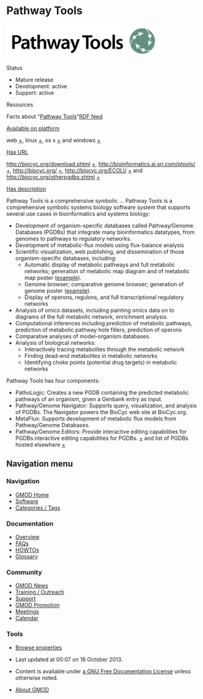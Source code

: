 



<span id="top"></span>




# <span dir="auto">Pathway Tools</span>









  

  


<a href="File:PathwayTools.png" class="image"><img
src="https://raw.githubusercontent.com/GMOD/gmod.github.io/main/mediawiki/images/1/1b/PathwayTools.png" width="400" height="88"
alt="Pathway Tools logo" /></a>



Status



- Mature release
- Development: active
- Support: active



Resources







<span class="smwfactboxhead">Facts about
"<span class="swmfactboxheadbrowse">[Pathway
Tools](Special%3ABrowse/Pathway-20Tools "Special%3ABrowse/Pathway-20Tools")</span>"</span><span class="smwrdflink"><span class="rdflink">[RDF
feed](http://gmod.org/wiki/Special:ExportRDF/Pathway_Tools "Special:ExportRDF/Pathway Tools")</span></span>

[Available on platform](Property%3AAvailable_on_platform "Property:Available on platform")



web
<span class="smwsearch">[+](Special%3ASearchByProperty/Available-20on-20platform/web "Special%3ASearchByProperty/Available-20on-20platform/web")</span>,
linux
<span class="smwsearch">[+](Special%3ASearchByProperty/Available-20on-20platform/linux "Special%3ASearchByProperty/Available-20on-20platform/linux")</span>,
os x
<span class="smwsearch">[+](Special%3ASearchByProperty/Available-20on-20platform/os-20x "Special%3ASearchByProperty/Available-20on-20platform/os-20x")</span>
and windows
<span class="smwsearch">[+](Special%3ASearchByProperty/Available-20on-20platform/windows "Special%3ASearchByProperty/Available-20on-20platform/windows")</span>

[Has URL](Property%3AHas_URL "Property:Has URL")

<a href="http://biocyc.org/download.shtml" class="external free"
rel="nofollow">http://biocyc.org/download.shtml</a>
<span class="smwsearch">[+](Special%3ASearchByProperty/Has-20URL/http%3A-2F-2Fbiocyc.org-2Fdownload.shtml "Special%3ASearchByProperty/Has-20URL/http%3A-2F-2Fbiocyc.org-2Fdownload.shtml")</span>,
<a href="http://bioinformatics.ai.sri.com/ptools/" class="external free"
rel="nofollow">http://bioinformatics.ai.sri.com/ptools/</a>
<span class="smwsearch">[+](Special%3ASearchByProperty/Has-20URL/http%3A-2F-2Fbioinformatics.ai.sri.com-2Fptools-2F "Special%3ASearchByProperty/Has-20URL/http%3A-2F-2Fbioinformatics.ai.sri.com-2Fptools-2F")</span>,
<a href="http://biocyc.org/" class="external free"
rel="nofollow">http://biocyc.org/</a>
<span class="smwsearch">[+](Special%3ASearchByProperty/Has-20URL/http%3A-2F-2Fbiocyc.org-2F "Special%3ASearchByProperty/Has-20URL/http%3A-2F-2Fbiocyc.org-2F")</span>,
<a href="http://biocyc.org/ECOLI/" class="external free"
rel="nofollow">http://biocyc.org/ECOLI/</a>
<span class="smwsearch">[+](Special%3ASearchByProperty/Has-20URL/http%3A-2F-2Fbiocyc.org-2FECOLI-2F "Special%3ASearchByProperty/Has-20URL/http%3A-2F-2Fbiocyc.org-2FECOLI-2F")</span>
and <a href="http://biocyc.org/otherpgdbs.shtml" class="external free"
rel="nofollow">http://biocyc.org/otherpgdbs.shtml</a>
<span class="smwsearch">[+](Special%3ASearchByProperty/Has-20URL/http%3A-2F-2Fbiocyc.org-2Fotherpgdbs.shtml "Special%3ASearchByProperty/Has-20URL/http%3A-2F-2Fbiocyc.org-2Fotherpgdbs.shtml")</span>

[Has description](Property%3AHas_description "Property:Has description")

Pathway Tools is a comprehensive symbolic <span class="smw-highlighter"
data-type="2" state="persistent"
data-title="Information"><span class="smwtext"> …
</span><span class="smwttcontent">Pathway Tools is a comprehensive
symbolic systems biology software system that supports several use cases
in bioinformatics and systems biology: </span></span>

- Development of organism-specific databases called Pathway/Genome
  Databases (PGDBs) that integrate many bioinformatics datatypes, from
  genomes to pathways to regulatory networks.
- Development of metabolic-flux models using flux-balance analysis
- Scientific visualization, web publishing, and dissemination of those
  organism-specific databases, including:
  - Automatic display of metabolic pathways and full metabolic networks;
    generation of metabolic map diagram and of metabolic map poster
    (<a href="http://bioinformatics.ai.sri.com/posters/ecoli-metab.pdf"
    class="external text" rel="nofollow">example</a>).
  - Genome browser; comparative genome browser; generation of genome
    poster
    (<a href="http://bioinformatics.ai.sri.com/posters/ecoli-genome.pdf"
    class="external text" rel="nofollow">example</a>).
  - Display of operons, regulons, and full transcriptional regulatory
    networks
- Analysis of omics datasets, including painting omics data on to
  diagrams of the full metabolic network, enrichment analysis.
- Computational inferences including prediction of metabolic pathways,
  prediction of metabolic pathway hole fillers, prediction of operons
- Comparative analyses of model-organism databases.
- Analysis of biological networks:
  - Interactively tracing metabolites through the metabolic network
  - Finding dead-end metabolites in metabolic networks
  - Identifying choke points (potential drug targets) in metabolic
    networks

Pathway Tools has four components:

- PathoLogic: Creates a new PGDB containing the predicted metabolic
  pathways of an organism, given a Genbank entry as input.
- Pathway/Genome Navigator: Supports query, visualization, and analysis
  of PGDBs. The Navigator powers the BioCyc web site at BioCyc.org.
- MetaFlux: Supports development of metabolic flux models from
  Pathway/Genome Databases.
- Pathway/Genome Editors: Provide interactive editing capabilities for
  PGDBs.nteractive editing capabilities for PGDBs.
  <span class="smwsearch"><a
  href="http://gmod.org/mediawiki/index.php?title=Special%3ASearchByProperty&amp;x=Has-20description%2FPathway-20Tools-20is-20a-20comprehensive-20symbolic-20systems-20biology-20software-20system-20that-20supports-20several-20use-20cases-20in-20bioinformatics-20and-20systems-20biology%3A-0A%2ADevelopment-20of-20organism-2Dspecific-20databases-20called-20Pathway-2FGenome-20Databases-20%28PGDBs%29-20that-20integrate-20many-20bioinformatics-20datatypes%2C-20from-20genomes-20to-20pathways-20to-20regulatory-20networks.-0A%2ADevelopment-20of-20metabolic-2Dflux-20models-20using-20flux-2Dbalance-20analysis-0A%2AScientific-20visualization%2C-20web-20publishing%2C-20and-20dissemination-20of-20those-20organism-2Dspecific-20databases%2C-20including%3A-0A%2A%2AAutomatic-20display-20of-20metabolic-20pathways-20and-20full-20metabolic-20networks%3B-20generation-20of-20metabolic-20map-20diagram-20and-20of-20metabolic-20map-20poster-20%28-5Bhttp%3A-2F-2Fbioinformatics.ai.sri.com-2Fposters-2Fecoli-2Dmetab.pdf-20example-5D%29.-0A%2A%2AGenome-20browser%3B-20comparative-20genome-20browser%3B-20generation-20of-20genome-20poster-20%28-5Bhttp%3A-2F-2Fbioinformatics.ai.sri.com-2Fposters-2Fecoli-2Dgenome.pdf-20example-5D%29.-0A%2A%2ADisplay-20of-20operons%2C-20regulons%2C-20and-20full-20transcriptional-20regulatory-20networks-0A%2AAnalysis-20of-20omics-20datasets%2C-20including-20painting-20omics-20data-20on-20to-20diagrams-20of-20the-20full-20metabolic-20network%2C-20enrichment-20analysis.-0A%2AComputational-20inferences-20including-20prediction-20of-20metabolic-20pathways%2C-20prediction-20of-20metabolic-20pathway-20hole-20fillers%2C-20prediction-20of-20operons-0A%2AComparative-20analyses-20of-20model-2Dorganism-20databases.-0A%2AAnalysis-20of-20biological-20networks%3A-0A%2A%2AInteractively-20tracing-20metabolites-20through-20the-20metabolic-20network-0A%2A%2AFinding-20dead-2Dend-20metabolites-20in-20metabolic-20networks-0A%2A%2AIdentifying-20choke-20points-20%28potential-20drug-20targets%29-20in-20metabolic-20networks-0A-0APathway-20Tools-20has-20four-20components%3A-0A%2APathoLogic%3A-20Creates-20a-20new-20PGDB-20containing-20the-20predicted-20metabolic-20pathways-20of-20an-20organism%2C-20given-20a-20Genbank-20entry-20as-20input.-0A%2APathway-2FGenome-20Navigator%3A-20Supports-20query%2C-20visualization%2C-20and-20analysis-20of-20PGDBs.-20The-20Navigator-20powers-20the-20BioCyc-20web-20site-20at-20BioCyc.org.-0A%2AMetaFlux%3A-20Supports-20development-20of-20metabolic-20flux-20models-20from-20Pathway-2FGenome-20Databases.-0A%2APathway-2FGenome-20Editors%3A-20Provide-20interactive-20editing-20capabilities-20for-20PGDBs."
  class="external text" rel="nofollow">+</a></span> and list of PGDBs
  hosted elsewhere
  <span class="smwsearch">[+](Special%3ASearchByProperty/Has-20description/list-20of-20PGDBs-20hosted-20elsewhere "Special%3ASearchByProperty/Has-20description/list-20of-20PGDBs-20hosted-20elsewhere")</span>




## Navigation menu






### 



<a href="Main_Page"
style="background-image: url(../images/GMOD-cogs.png);"
title="Visit the main page"></a>


### Navigation



- <span id="n-GMOD-Home">[GMOD Home](Main_Page)</span>
- <span id="n-Software">[Software](GMOD_Components)</span>
- <span id="n-Categories-.2F-Tags">[Categories /
  Tags](Categories)</span>




### Documentation



- <span id="n-Overview">[Overview](Overview)</span>
- <span id="n-FAQs">[FAQs](Category%3AFAQ)</span>
- <span id="n-HOWTOs">[HOWTOs](Category%3AHOWTO)</span>
- <span id="n-Glossary">[Glossary](Glossary)</span>




### Community



- <span id="n-GMOD-News">[GMOD News](GMOD_News)</span>
- <span id="n-Training-.2F-Outreach">[Training /
  Outreach](Training_and_Outreach)</span>
- <span id="n-Support">[Support](Support)</span>
- <span id="n-GMOD-Promotion">[GMOD Promotion](GMOD_Promotion)</span>
- <span id="n-Meetings">[Meetings](Meetings)</span>
- <span id="n-Calendar">[Calendar](Calendar)</span>




### Tools

- <span id="t-smwbrowselink"><a href="Special%3ABrowse/Pathway_Tools" rel="smw-browse">Browse
  properties</a></span>



- <span id="footer-info-lastmod">Last updated at 00:07 on 16 October
  2013.</span>
<!-- - <span id="footer-info-viewcount">220,643 page views.</span> -->
- <span id="footer-info-copyright">Content is available under
  <a href="http://www.gnu.org/licenses/fdl-1.3.html" class="external"
  rel="nofollow">a GNU Free Documentation License</a> unless otherwise
  noted.</span>

<!-- -->

- <span id="footer-places-about">[About
  GMOD](GMOD%3AAbout "GMOD%3AAbout")</span>

<!-- -->




